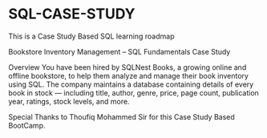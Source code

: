 # SQL-CASE-STUDY
This is a Case Study Based SQL learning roadmap

Bookstore Inventory Management – SQL Fundamentals Case Study

Overview
You have been hired by SQLNest Books, a growing online and offline bookstore, to help them analyze and manage their book inventory using SQL.
The company maintains a database containing details of every book in stock — including title, author, genre, price, page count, publication year, ratings, stock levels, and more.

Special Thanks to Thoufiq Mohammed Sir for this Case Study Based BootCamp.

